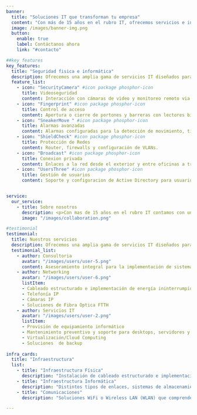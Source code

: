 ```yaml
---
banner:
  title: "Soluciones IT que transforman tu empresa"
  content: "Con más de 15 años en el rubro IT, ofrecemos servicios e infraestructura para maximar el rendimiento de tu empresa."
  image: /images/banner-img.png
  button:
    enable: true
    label: Contáctanos ahora
    link: "#contacto"

##key features
key_features:
  title: "Seguridad fisica e informática"
  description: Ofrecemos una amplia gama de servicios IT diseñados para satisfacer las necesidades específicas de tu empresa
  feature_list:
    - icon: "SecurityCamera" #icon package phosphor-icon 
      title: Videoseguridad
      content: Interacción con cámaras de video y monitoreo remoto via web.
    - icon: "Fingerprint" #icon package phosphor-icon 
      title: Control de acceso
      content: Apertura o cierre de portones y barreras con lectores biométricos.
    - icon: "SneakerMove " #icon package phosphor-icon 
      title: Alarmas avanzadas
      content: Alarmas configuradas para la detección de movimiento, timbres, barreras infrarrojas o volumétricas
    - icon: "ShieldCheck" #icon package phosphor-icon 
      title: Protección de Redes
      content: Router, firewalls y configuración de VLANs.
    - icon: "Broadcast" #icon package phosphor-icon 
      title: Conexion privada
      content: Enlaces a la red desde el exterior y entre oficinas a través de VPN.
    - icon: "UsersThree" #icon package phosphor-icon 
      title: Gestión de usuarios
      content: Soporte y configuracion de Active Directory para usuarios.        


service:
  our_service:    
    - title: Sobre nosotros
      description: <p>Con mas de 15 años en el rubro IT contamos con un eficiente y capacitado equipo de trabajo en todos los niveles coordinando cada uno de los sectores de la empresa, desde la investigación hasta los servicios post venta, con los proveedores, colaboradores y clientes para lograr sus objetivos</p><p>El nacimiento de Care4iT es el resultado de la inversión y el esfuerzo tecnológico y la filosofía. La prioridad es la satisfacción total de nuestros clientes.</p><p> Esto hace que nuestros servicios respondan a las máximas exigencias de calidad y que su empresa optimice los resultados.</p>
      image: "/images/collaboration.png"

#testimonial
testimonial:
  title: Nuestros servicios
  description: Ofrecemos una amplia gama de servicios IT diseñados para satisfacer las necesidades específicas de tu empresa
  testimonial_list:
    - author: Consultoria
      avatar: "/images/users/user-5.png"
      content: Asesoramiento integral para la implementación de sistemas informáticos y de seguridad, resolución de problemas, migraciones de productos de software y hardware, reingeniería de procesos, seguimientos, análisis de funcionalidad e inteligencia de negocios.
    - author: Networking
      avatar: "/images/users/user-6.png"
      listItem:
      - Cableado estructurado e implementación de energía ininterrumpida
      - Telefonía IP
      - Cámaras IP
      - Soluciones de Fibra Optica FTTH
    - author: Servicios IT
      avatar: "/images/users/user-2.png"
      listItem:
      - Provisión de equipamiento informático
      - Mantenimiento preventivo y soporte para desktops, servidores y redes
      - Virtualización/Cloud Computing
      - Soluciones  de backup
    
infra_cards:
  title: "Infraestructura"
  list:
    - title: "Infraestructura Física"
      description: "Instalación de cableado estructurado e implementación de redes WiFI. Estudio previo de la topología de red orientando la implementación a la optimización de los recursos y manteniendo los estándares de normalización. Instalación de centrales telefónicas VOIP y soluciones de telefonía IP."
    - title: "Infraestructura Informática"
      description: "Distintos tipos de enlaces, sistemas de almacenamiento SAN, servidores y dispositivos de red. Consultoría externa con profesionales de amplia trayectoria en los temas que a su empresa le preocupa."
    - title: "Comunicaciones"
      description: "Soluciones WiFi o Wireless LAN (WLAN) que comprenden tanto enlaces punto a punto (entre oficinas, sucursales, dependencias, etc.) como puntos de acceso para computadoras personales dentro de las oficinas. En algunos casos puede prescindirse totalmente del cableado estructurado para interconectar los puntos de acceso."

---
```

